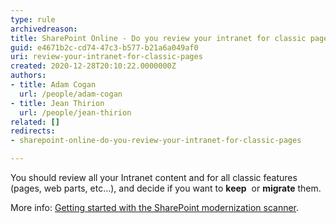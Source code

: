 ```yaml
---
type: rule
archivedreason: 
title: SharePoint Online - Do you review your intranet for classic pages?
guid: e4671b2c-cd74-47c3-b577-b21a6a049af0
uri: review-your-intranet-for-classic-pages
created: 2020-12-28T20:10:22.0000000Z
authors:
- title: Adam Cogan
  url: /people/adam-cogan
- title: Jean Thirion
  url: /people/jean-thirion
related: []
redirects:
- sharepoint-online-do-you-review-your-intranet-for-classic-pages

---
```


You should review all your Intranet content and for all classic features (pages, web parts, etc…), and decide if you want to  **keep**  or  **migrate** them.

<!--endintro-->

More info: [Getting started with the SharePoint modernization scanner](https&#58;//docs.microsoft.com/en-us/sharepoint/dev/transform/modernize-scanner).
